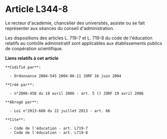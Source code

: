 # Article L344-8

Le recteur d'académie, chancelier des universités, assiste ou se fait représenter aux séances du conseil d'administration.

Les dispositions des articles L. 719-7 et L. 719-8 du code de l'éducation relatifs au contrôle administratif sont applicables
aux établissements publics de coopération scientifique.

**Liens relatifs à cet article**

	**Codifié par**:

	  - Ordonnance 2004-545 2004-06-11 JORF 16 juin 2004

	**Créé par**:

	  - n°2006-450 du 18 avril 2006 - art. 5 () JORF 19 avril 2006

	**Abrogé par**:

	  - Loi n°2013-660 du 22 juillet 2013 - art. 66

	**Cite**:

	  - Code de l'éducation - art. L719-7
	  - Code de l'éducation - art. L719-8
